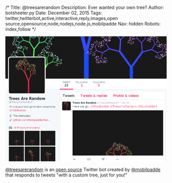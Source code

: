 /*
Title: @treesarerandom
Description: Ever wanted your own tree?
Author: botsheeter.py
Date: December 02, 2015
Tags: twitter,twitterbot,active,interactive,reply,images,open source,opensource,node,nodejs,node.js,mobilpadde
Nav: hidden
Robots: index,follow
*/

[![](/content/bots/twitterbots/images/treesarerandom.png)](https://twitter.com/treesarerandom)

[@treesarerandom](https://twitter.com/treesarerandom) is an [open source](https://github.com/Mobilpadde/RandomTreeTwitter) Twitter bot created by [@mobilpadde](https://twitter.com/mobilpadde) that responds to tweets "with a custom tree, just for you!"
